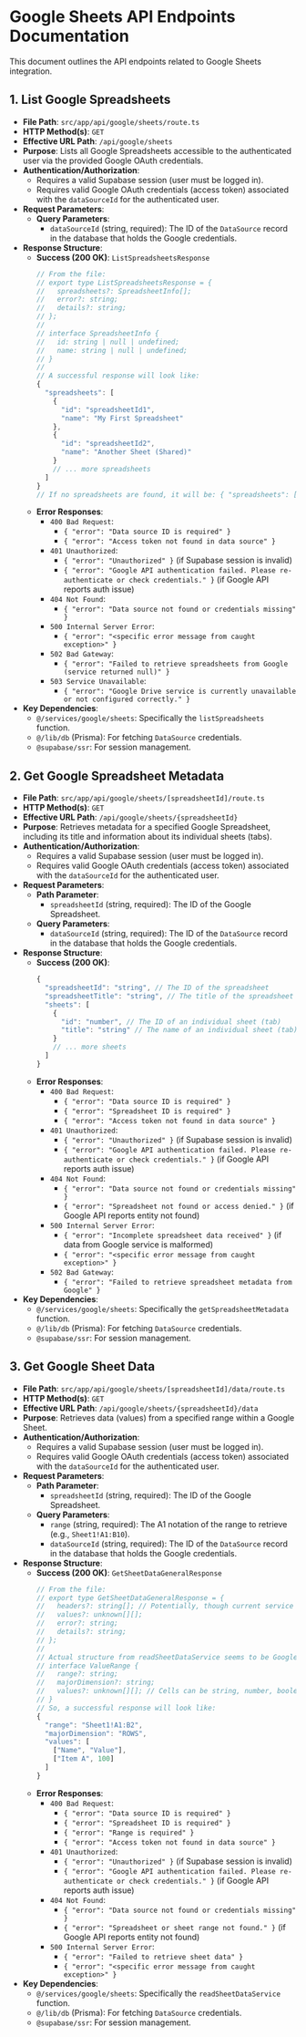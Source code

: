 # Google Sheets API Endpoints Documentation

This document outlines the API endpoints related to Google Sheets integration.

## 1. List Google Spreadsheets

*   **File Path**: `src/app/api/google/sheets/route.ts`
*   **HTTP Method(s)**: `GET`
*   **Effective URL Path**: `/api/google/sheets`
*   **Purpose**: Lists all Google Spreadsheets accessible to the authenticated user via the provided Google OAuth credentials.
*   **Authentication/Authorization**:
    *   Requires a valid Supabase session (user must be logged in).
    *   Requires valid Google OAuth credentials (access token) associated with the `dataSourceId` for the authenticated user.
*   **Request Parameters**:
    *   **Query Parameters**:
        *   `dataSourceId` (string, required): The ID of the `DataSource` record in the database that holds the Google credentials.
*   **Response Structure**:
    *   **Success (200 OK)**: `ListSpreadsheetsResponse`
        ```typescript
        // From the file:
        // export type ListSpreadsheetsResponse = {
        //   spreadsheets?: SpreadsheetInfo[];
        //   error?: string;
        //   details?: string;
        // };
        //
        // interface SpreadsheetInfo {
        //   id: string | null | undefined;
        //   name: string | null | undefined;
        // }
        //
        // A successful response will look like:
        {
          "spreadsheets": [
            {
              "id": "spreadsheetId1",
              "name": "My First Spreadsheet"
            },
            {
              "id": "spreadsheetId2",
              "name": "Another Sheet (Shared)"
            }
            // ... more spreadsheets
          ]
        }
        // If no spreadsheets are found, it will be: { "spreadsheets": [] }
        ```
    *   **Error Responses**:
        *   `400 Bad Request`:
            *   `{ "error": "Data source ID is required" }`
            *   `{ "error": "Access token not found in data source" }`
        *   `401 Unauthorized`:
            *   `{ "error": "Unauthorized" }` (if Supabase session is invalid)
            *   `{ "error": "Google API authentication failed. Please re-authenticate or check credentials." }` (if Google API reports auth issue)
        *   `404 Not Found`:
            *   `{ "error": "Data source not found or credentials missing" }`
        *   `500 Internal Server Error`:
            *   `{ "error": "<specific error message from caught exception>" }`
        *   `502 Bad Gateway`:
            *   `{ "error": "Failed to retrieve spreadsheets from Google (service returned null)" }`
        *   `503 Service Unavailable`:
            *   `{ "error": "Google Drive service is currently unavailable or not configured correctly." }`
*   **Key Dependencies**:
    *   `@/services/google/sheets`: Specifically the `listSpreadsheets` function.
    *   `@/lib/db` (Prisma): For fetching `DataSource` credentials.
    *   `@supabase/ssr`: For session management.

## 2. Get Google Spreadsheet Metadata

*   **File Path**: `src/app/api/google/sheets/[spreadsheetId]/route.ts`
*   **HTTP Method(s)**: `GET`
*   **Effective URL Path**: `/api/google/sheets/{spreadsheetId}`
*   **Purpose**: Retrieves metadata for a specified Google Spreadsheet, including its title and information about its individual sheets (tabs).
*   **Authentication/Authorization**:
    *   Requires a valid Supabase session (user must be logged in).
    *   Requires valid Google OAuth credentials (access token) associated with the `dataSourceId` for the authenticated user.
*   **Request Parameters**:
    *   **Path Parameter**:
        *   `spreadsheetId` (string, required): The ID of the Google Spreadsheet.
    *   **Query Parameters**:
        *   `dataSourceId` (string, required): The ID of the `DataSource` record in the database that holds the Google credentials.
*   **Response Structure**:
    *   **Success (200 OK)**:
        ```typescript
        {
          "spreadsheetId": "string", // The ID of the spreadsheet
          "spreadsheetTitle": "string", // The title of the spreadsheet
          "sheets": [
            {
              "id": "number", // The ID of an individual sheet (tab)
              "title": "string" // The name of an individual sheet (tab)
            }
            // ... more sheets
          ]
        }
        ```
    *   **Error Responses**:
        *   `400 Bad Request`:
            *   `{ "error": "Data source ID is required" }`
            *   `{ "error": "Spreadsheet ID is required" }`
            *   `{ "error": "Access token not found in data source" }`
        *   `401 Unauthorized`:
            *   `{ "error": "Unauthorized" }` (if Supabase session is invalid)
            *   `{ "error": "Google API authentication failed. Please re-authenticate or check credentials." }` (if Google API reports auth issue)
        *   `404 Not Found`:
            *   `{ "error": "Data source not found or credentials missing" }`
            *   `{ "error": "Spreadsheet not found or access denied." }` (if Google API reports entity not found)
        *   `500 Internal Server Error`:
            *   `{ "error": "Incomplete spreadsheet data received" }` (if data from Google service is malformed)
            *   `{ "error": "<specific error message from caught exception>" }`
        *   `502 Bad Gateway`:
            *   `{ "error": "Failed to retrieve spreadsheet metadata from Google" }`
*   **Key Dependencies**:
    *   `@/services/google/sheets`: Specifically the `getSpreadsheetMetadata` function.
    *   `@/lib/db` (Prisma): For fetching `DataSource` credentials.
    *   `@supabase/ssr`: For session management.

## 3. Get Google Sheet Data

*   **File Path**: `src/app/api/google/sheets/[spreadsheetId]/data/route.ts`
*   **HTTP Method(s)**: `GET`
*   **Effective URL Path**: `/api/google/sheets/{spreadsheetId}/data`
*   **Purpose**: Retrieves data (values) from a specified range within a Google Sheet.
*   **Authentication/Authorization**:
    *   Requires a valid Supabase session (user must be logged in).
    *   Requires valid Google OAuth credentials (access token) associated with the `dataSourceId` for the authenticated user.
*   **Request Parameters**:
    *   **Path Parameter**:
        *   `spreadsheetId` (string, required): The ID of the Google Spreadsheet.
    *   **Query Parameters**:
        *   `range` (string, required): The A1 notation of the range to retrieve (e.g., `Sheet1!A1:B10`).
        *   `dataSourceId` (string, required): The ID of the `DataSource` record in the database that holds the Google credentials.
*   **Response Structure**:
    *   **Success (200 OK)**: `GetSheetDataGeneralResponse`
        ```typescript
        // From the file:
        // export type GetSheetDataGeneralResponse = {
        //   headers?: string[]; // Potentially, though current service seems to return raw ValueRange
        //   values?: unknown[][];
        //   error?: string;
        //   details?: string;
        // };
        //
        // Actual structure from readSheetDataService seems to be Google's ValueRange:
        // interface ValueRange {
        //   range?: string;
        //   majorDimension?: string;
        //   values?: unknown[][]; // Cells can be string, number, boolean, or empty
        // }
        // So, a successful response will look like:
        {
          "range": "Sheet1!A1:B2",
          "majorDimension": "ROWS",
          "values": [
            ["Name", "Value"],
            ["Item A", 100]
          ]
        }
        ```
    *   **Error Responses**:
        *   `400 Bad Request`:
            *   `{ "error": "Data source ID is required" }`
            *   `{ "error": "Spreadsheet ID is required" }`
            *   `{ "error": "Range is required" }`
            *   `{ "error": "Access token not found in data source" }`
        *   `401 Unauthorized`:
            *   `{ "error": "Unauthorized" }` (if Supabase session is invalid)
            *   `{ "error": "Google API authentication failed. Please re-authenticate or check credentials." }` (if Google API reports auth issue)
        *   `404 Not Found`:
            *   `{ "error": "Data source not found or credentials missing" }`
            *   `{ "error": "Spreadsheet or sheet range not found." }` (if Google API reports entity not found)
        *   `500 Internal Server Error`:
            *   `{ "error": "Failed to retrieve sheet data" }`
            *   `{ "error": "<specific error message from caught exception>" }`
*   **Key Dependencies**:
    *   `@/services/google/sheets`: Specifically the `readSheetDataService` function.
    *   `@/lib/db` (Prisma): For fetching `DataSource` credentials.
    *   `@supabase/ssr`: For session management. 